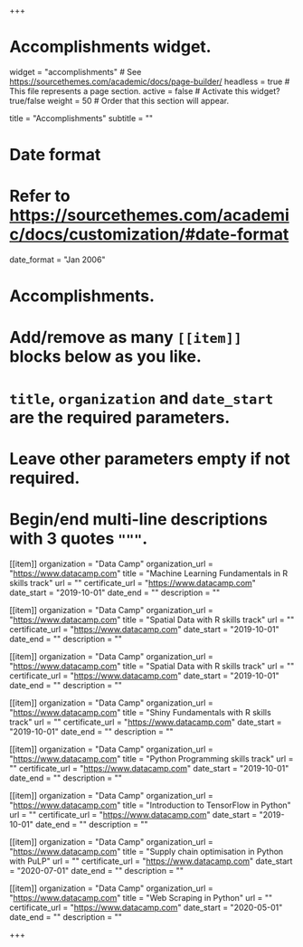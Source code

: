 +++
# Accomplishments widget.
widget = "accomplishments"  # See https://sourcethemes.com/academic/docs/page-builder/
headless = true  # This file represents a page section.
active = false  # Activate this widget? true/false
weight = 50  # Order that this section will appear.

title = "Accomplish&shy;ments"
subtitle = ""

# Date format
#   Refer to https://sourcethemes.com/academic/docs/customization/#date-format
date_format = "Jan 2006"

# Accomplishments.
#   Add/remove as many `[[item]]` blocks below as you like.
#   `title`, `organization` and `date_start` are the required parameters.
#   Leave other parameters empty if not required.
#   Begin/end multi-line descriptions with 3 quotes `"""`.

[[item]]
  organization = "Data Camp"
  organization_url = "https://www.datacamp.com"
  title = "Machine Learning Fundamentals in R skills track"
  url = ""
  certificate_url = "https://www.datacamp.com"
  date_start = "2019-10-01"
  date_end = ""
  description = ""

[[item]]
  organization = "Data Camp"
  organization_url = "https://www.datacamp.com"
  title = "Spatial Data with R skills track"
  url = ""
  certificate_url = "https://www.datacamp.com"
  date_start = "2019-10-01"
  date_end = ""
  description = ""

[[item]]
  organization = "Data Camp"
  organization_url = "https://www.datacamp.com"
  title = "Spatial Data with R skills track"
  url = ""
  certificate_url = "https://www.datacamp.com"
  date_start = "2019-10-01"
  date_end = ""
  description = ""

[[item]]
  organization = "Data Camp"
  organization_url = "https://www.datacamp.com"
  title = "Shiny Fundamentals with R skills track"
  url = ""
  certificate_url = "https://www.datacamp.com"
  date_start = "2019-10-01"
  date_end = ""
  description = ""

[[item]]
  organization = "Data Camp"
  organization_url = "https://www.datacamp.com"
  title = "Python Programming skills track"
  url = ""
  certificate_url = "https://www.datacamp.com"
  date_start = "2019-10-01"
  date_end = ""
  description = ""

[[item]]
  organization = "Data Camp"
  organization_url = "https://www.datacamp.com"
  title = "Introduction to TensorFlow in Python"
  url = ""
  certificate_url = "https://www.datacamp.com"
  date_start = "2019-10-01"
  date_end = ""
  description = ""

[[item]]
  organization = "Data Camp"
  organization_url = "https://www.datacamp.com"
  title = "Supply chain optimisation in Python with PuLP"
  url = ""
  certificate_url = "https://www.datacamp.com"
  date_start = "2020-07-01"
  date_end = ""
  description = ""

[[item]]
  organization = "Data Camp"
  organization_url = "https://www.datacamp.com"
  title = "Web Scraping in Python"
  url = ""
  certificate_url = "https://www.datacamp.com"
  date_start = "2020-05-01"
  date_end = ""
  description = ""

+++
